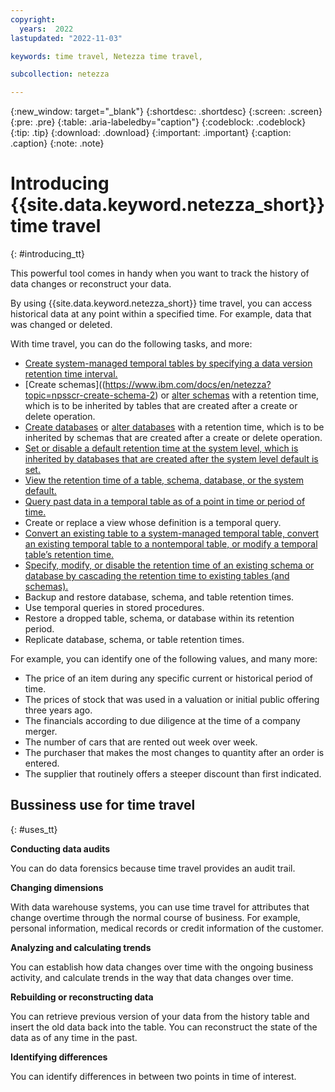 ```yaml
---
copyright:
  years:  2022
lastupdated: "2022-11-03"

keywords: time travel, Netezza time travel,

subcollection: netezza

---
```


{:new_window: target="_blank"}
{:shortdesc: .shortdesc}
{:screen: .screen}
{:pre: .pre}
{:table: .aria-labeledby="caption"}
{:codeblock: .codeblock}
{:tip: .tip}
{:download: .download}
{:important: .important}
{:caption: .caption}
{:note: .note}

# Introducing {{site.data.keyword.netezza_short}} time travel
{: #introducing_tt}

This powerful tool comes in handy when you want to track the history of data changes or reconstruct your data.

By using {{site.data.keyword.netezza_short}} time travel, you can access historical data at any point within a specified time. For example, data that was changed or deleted.

With time travel, you can do the following tasks, and more:

- [Create system-managed temporal tables by specifying a data version retention time interval.]((https://www.ibm.com/docs/en/netezza?topic=npsscr-set-system-default-2))
- [Create schemas]((https://www.ibm.com/docs/en/netezza?topic=npsscr-create-schema-2) or [alter schemas](https://www.ibm.com/docs/en/netezza?topic=npsscr-alter-schema-2) with a retention time, which is to be inherited by tables that are created after a create or delete operation.
- [Create databases](https://www.ibm.com/docs/en/netezza?topic=npsscr-create-database-2) or [alter databases](https://www.ibm.com/docs/en/netezza?topic=npsscr-alter-database-2) with a retention time, which is to be inherited by schemas that are created after a create or delete operation.
- [Set or disable a default retention time at the system level, which is inherited by databases that are created after the system level default is set.]((https://www.ibm.com/docs/en/netezza?topic=npsscr-set-system-default-2))
- [View the retention time of a table, schema, database, or the system default.](https://www.ibm.com/docs/en/netezza?topic=npsscr-show-system-default-2)
- [Query past data in a temporal table as of a point in time or period of time.](https://cloud.ibm.com/docs/netezza?topic=netezza-queryingdata_tt)
- Create or replace a view whose definition is a temporal query.
- [Convert an existing table to a system-managed temporal table, convert an existing temporal table to a nontemporal table, or modify a temporal table’s retention time.](https://cloud.ibm.com/docs/netezza?topic=netezza-retentioninterval_tt)
- [Specify, modify, or disable the retention time of an existing schema or database by cascading the retention time to existing tables (and schemas).](https://cloud.ibm.com/docs/netezza?topic=netezza-retentioninterval_tt)
- Backup and restore database, schema, and table retention times.
- Use temporal queries in stored procedures.
- Restore a dropped table, schema, or database within its retention period.
- Replicate database, schema, or table retention times.

For example, you can identify one of the following values, and many more:

- The price of an item during any specific current or historical period of time.
- The prices of stock that was used in a valuation or initial public offering three years ago.
- The financials according to due diligence at the time of a company merger.
- The number of cars that are rented out week over week.
- The purchaser that makes the most changes to quantity after an order is entered.
- The supplier that routinely offers a steeper discount than first indicated.

## Bussiness use for time travel
{: #uses_tt}

**Conducting data audits**

You can do data forensics because time travel provides an audit trail.

**Changing dimensions**

With data warehouse systems, you can use time travel for attributes that change overtime through the normal course of business.
For example, personal information, medical records or credit information of the customer.

**Analyzing and calculating trends**

You can establish how data changes over time with the ongoing business activity,
and calculate trends in the way that data changes over time.

**Rebuilding or reconstructing data**

You can retrieve previous version of your data from the history table and insert
the old data back into the table. You can reconstruct the state of the data as of any time in the past.

**Identifying differences**

You can identify differences in between two points in time of interest.
